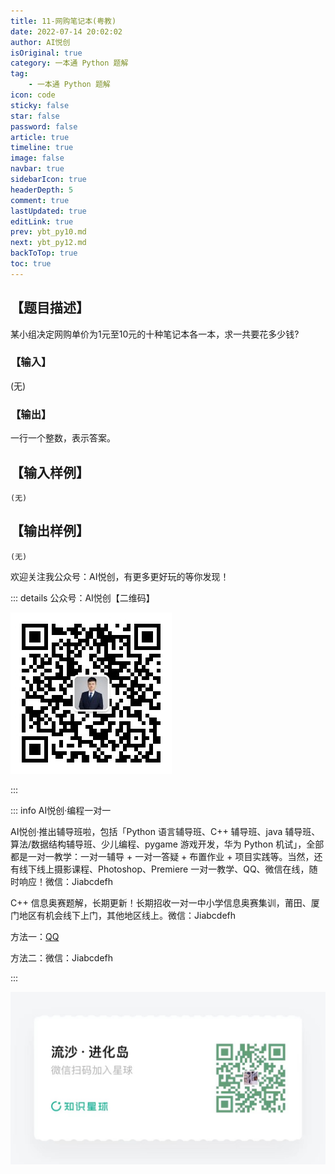 ```yaml
---
title: 11-网购笔记本(粤教)
date: 2022-07-14 20:02:02
author: AI悦创
isOriginal: true
category: 一本通 Python 题解
tag:
    - 一本通 Python 题解
icon: code
sticky: false
star: false
password: false
article: true
timeline: true
image: false
navbar: true
sidebarIcon: true
headerDepth: 5
comment: true
lastUpdated: true
editLink: true
prev: ybt_py10.md
next: ybt_py12.md
backToTop: true
toc: true
---
```


## 【题目描述】

某小组决定网购单价为1元至10元的十种笔记本各一本，求一共要花多少钱?

### 【输入】

(无)

### 【输出】

一行一个整数，表示答案。

## 【输入样例】

```
(无)
```

## 【输出样例】

```
(无)
```





欢迎关注我公众号：AI悦创，有更多更好玩的等你发现！

::: details 公众号：AI悦创【二维码】

![](/gzh.jpg)

:::

::: info AI悦创·编程一对一

AI悦创·推出辅导班啦，包括「Python 语言辅导班、C++ 辅导班、java 辅导班、算法/数据结构辅导班、少儿编程、pygame 游戏开发，华为 Python 机试」，全部都是一对一教学：一对一辅导 + 一对一答疑 + 布置作业 + 项目实践等。当然，还有线下线上摄影课程、Photoshop、Premiere 一对一教学、QQ、微信在线，随时响应！微信：Jiabcdefh

C++ 信息奥赛题解，长期更新！长期招收一对一中小学信息奥赛集训，莆田、厦门地区有机会线下上门，其他地区线上。微信：Jiabcdefh

方法一：[QQ](http://wpa.qq.com/msgrd?v=3&uin=1432803776&site=qq&menu=yes)

方法二：微信：Jiabcdefh

:::

![](/zsxq.jpg)





